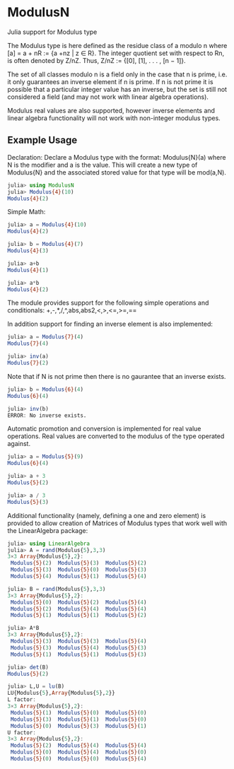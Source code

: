 # ModulusN
Julia support for Modulus type

The Modulus type is here defined as the residue class of a modulo n where [a] = a + nR := {a +nz | z ∈ R}.  The integer quotient set with respect to Rn, is often denoted by Z/nZ.  Thus, Z/nZ := {[0], [1], . . . , [n − 1]}.

The set of all classes modulo n is a field only in the case that n is prime, i.e. it only guarantees an inverse element if n is prime.  If n is not prime it is possible that a particular integer value has an inverse, but the set is still not considered a field (and may not work with linear algebra operations).

Modulus real values are also supported, however inverse elements and linear algebra functionality will not work with non-integer modulus types.

## Example Usage
Declaration:
Declare a Modulus type with the format: Modulus{N}(a) where N is the modifier and a is the value.  This will create a new type of Modulus{N} and the associated stored value for that type will be mod(a,N).
```julia
julia> using ModulusN
julia> Modulus{4}(10)
Modulus{4}(2)
```

Simple Math:
```julia
julia> a = Modulus{4}(10)
Modulus{4}(2)

julia> b = Modulus{4}(7)
Modulus{4}(3)

julia> a+b
Modulus{4}(1)

julia> a*b
Modulus{4}(2)
```

The module provides support for the following simple operations and conditionals: +,-,*,/,^,abs,abs2,<,>,<=,>=,==

In addition support for finding an inverse element is also implemented:
```julia
julia> a = Modulus{7}(4)
Modulus{7}(4)

julia> inv(a)
Modulus{7}(2)
```

Note that if N is not prime then there is no gaurantee that an inverse exists.
```julia
julia> b = Modulus{6}(4)
Modulus{6}(4)

julia> inv(b)
ERROR: No inverse exists.
```

Automatic promotion and conversion is implemented for real value operations.  Real values are converted to the modulus of the type operated against.
```julia
julia> a = Modulus{5}(9)
Modulus{6}(4)

julia> a + 3
Modulus{5}(2)

julia> a / 3
Modulus{5}(3)
```

Additional functionality (namely, defining a one and zero element) is provided to allow creation of Matrices of Modulus types that work well with the LinearAlgebra package:
```julia
julia> using LinearAlgebra
julia> A = rand(Modulus{5},3,3)
3×3 Array{Modulus{5},2}:
 Modulus{5}(2)  Modulus{5}(3)  Modulus{5}(2)
 Modulus{5}(3)  Modulus{5}(0)  Modulus{5}(3)
 Modulus{5}(4)  Modulus{5}(1)  Modulus{5}(4)

julia> B = rand(Modulus{5},3,3)
3×3 Array{Modulus{5},2}:
 Modulus{5}(0)  Modulus{5}(2)  Modulus{5}(4)
 Modulus{5}(2)  Modulus{5}(4)  Modulus{5}(4)
 Modulus{5}(1)  Modulus{5}(1)  Modulus{5}(2)

julia> A*B
3×3 Array{Modulus{5},2}:
 Modulus{5}(3)  Modulus{5}(3)  Modulus{5}(4)
 Modulus{5}(3)  Modulus{5}(4)  Modulus{5}(3)
 Modulus{5}(1)  Modulus{5}(1)  Modulus{5}(3)

julia> det(B)
Modulus{5}(2)

julia> L,U = lu(B)
LU{Modulus{5},Array{Modulus{5},2}}
L factor:
3×3 Array{Modulus{5},2}:
 Modulus{5}(1)  Modulus{5}(0)  Modulus{5}(0)
 Modulus{5}(3)  Modulus{5}(1)  Modulus{5}(0)
 Modulus{5}(0)  Modulus{5}(3)  Modulus{5}(1)
U factor:
3×3 Array{Modulus{5},2}:
 Modulus{5}(2)  Modulus{5}(4)  Modulus{5}(4)
 Modulus{5}(0)  Modulus{5}(4)  Modulus{5}(0)
 Modulus{5}(0)  Modulus{5}(0)  Modulus{5}(4)
 ```

